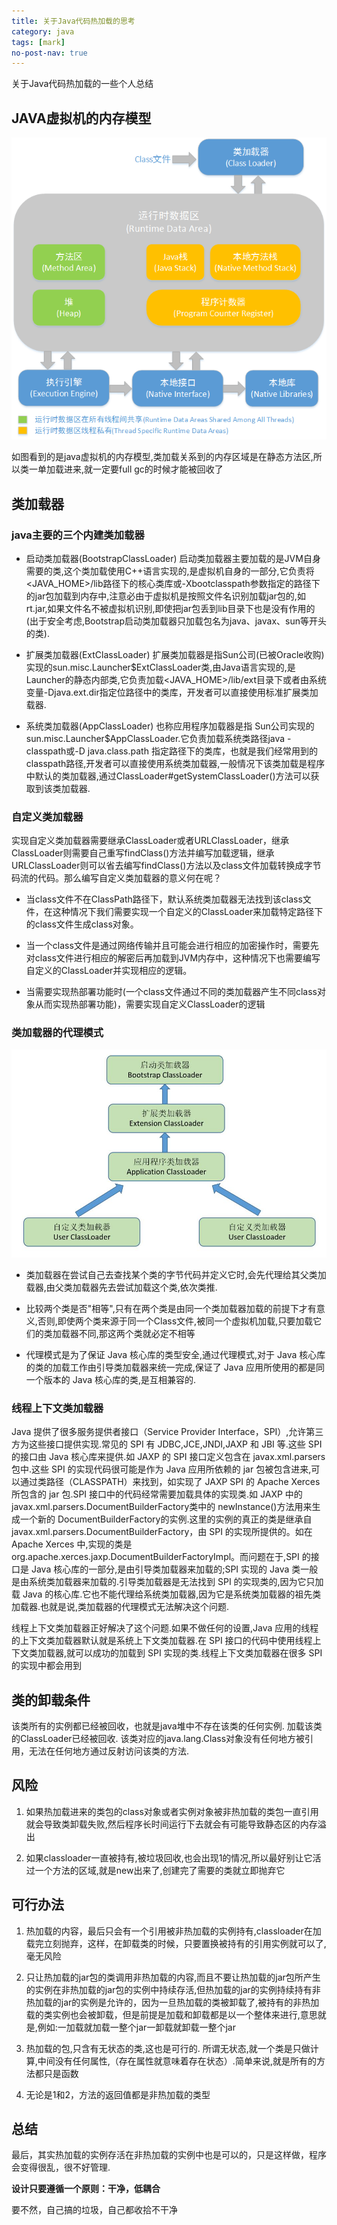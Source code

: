 ```yaml
---
title: 关于Java代码热加载的思考
category: java
tags: [mark]
no-post-nav: true
---
```


关于Java代码热加载的一些个人总结

## JAVA虚拟机的内存模型
  ![JAVA虚拟机的内存模型](/assets/images/java内存模型.png)
  
  如图看到的是java虚拟机的内存模型,类加载关系到的内存区域是在静态方法区,所以类一单加载进来,就一定要full gc的时候才能被回收了

## 类加载器

### java主要的三个内建类加载器
* 启动类加载器(BootstrapClassLoader)
启动类加载器主要加载的是JVM自身需要的类,这个类加载使用C++语言实现的,是虚拟机自身的一部分,它负责将 <JAVA_HOME>/lib路径下的核心类库或-Xbootclasspath参数指定的路径下的jar包加载到内存中,注意必由于虚拟机是按照文件名识别加载jar包的,如rt.jar,如果文件名不被虚拟机识别,即使把jar包丢到lib目录下也是没有作用的(出于安全考虑,Bootstrap启动类加载器只加载包名为java、javax、sun等开头的类).

* 扩展类加载器(ExtClassLoader)
扩展类加载器是指Sun公司(已被Oracle收购)实现的sun.misc.Launcher$ExtClassLoader类,由Java语言实现的,是Launcher的静态内部类,它负责加载<JAVA_HOME>/lib/ext目录下或者由系统变量-Djava.ext.dir指定位路径中的类库，开发者可以直接使用标准扩展类加载器.

* 系统类加载器(AppClassLoader)
也称应用程序加载器是指 Sun公司实现的sun.misc.Launcher$AppClassLoader.它负责加载系统类路径java -classpath或-D java.class.path 指定路径下的类库，也就是我们经常用到的classpath路径,开发者可以直接使用系统类加载器,一般情况下该类加载是程序中默认的类加载器,通过ClassLoader#getSystemClassLoader()方法可以获取到该类加载器.

### 自定义类加载器
实现自定义类加载器需要继承ClassLoader或者URLClassLoader，继承ClassLoader则需要自己重写findClass()方法并编写加载逻辑，继承URLClassLoader则可以省去编写findClass()方法以及class文件加载转换成字节码流的代码。那么编写自定义类加载器的意义何在呢？

* 当class文件不在ClassPath路径下，默认系统类加载器无法找到该class文件，在这种情况下我们需要实现一个自定义的ClassLoader来加载特定路径下的class文件生成class对象。

* 当一个class文件是通过网络传输并且可能会进行相应的加密操作时，需要先对class文件进行相应的解密后再加载到JVM内存中，这种情况下也需要编写自定义的ClassLoader并实现相应的逻辑。

* 当需要实现热部署功能时(一个class文件通过不同的类加载器产生不同class对象从而实现热部署功能)，需要实现自定义ClassLoader的逻辑

### 类加载器的代理模式
  ![双亲委派模型](/assets/images/双亲委派模型.png)
  * 类加载器在尝试自己去查找某个类的字节代码并定义它时,会先代理给其父类加载器,由父类加载器先去尝试加载这个类,依次类推.
  
  * 比较两个类是否"相等",只有在两个类是由同一个类加载器加载的前提下才有意义,否则,即使两个类来源于同一个Class文件,被同一个虚拟机加载,只要加载它们的类加载器不同,那这两个类就必定不相等
  
  * 代理模式是为了保证 Java 核心库的类型安全,通过代理模式,对于 Java 核心库的类的加载工作由引导类加载器来统一完成,保证了 Java 应用所使用的都是同一个版本的 Java 核心库的类,是互相兼容的.

### 线程上下文类加载器
  Java 提供了很多服务提供者接口（Service Provider Interface，SPI）,允许第三方为这些接口提供实现.常见的 SPI 有 JDBC,JCE,JNDI,JAXP 和 JBI 等.这些 SPI 的接口由 Java 核心库来提供.如 JAXP 的 SPI 接口定义包含在 javax.xml.parsers包中.这些 SPI 的实现代码很可能是作为 Java 应用所依赖的 jar 包被包含进来,可以通过类路径（CLASSPATH）来找到，如实现了 JAXP SPI 的 Apache Xerces所包含的 jar 包.SPI 接口中的代码经常需要加载具体的实现类.如 JAXP 中的 javax.xml.parsers.DocumentBuilderFactory类中的 newInstance()方法用来生成一个新的 DocumentBuilderFactory的实例.这里的实例的真正的类是继承自 javax.xml.parsers.DocumentBuilderFactory，由 SPI 的实现所提供的。如在 Apache Xerces 中,实现的类是 org.apache.xerces.jaxp.DocumentBuilderFactoryImpl。而问题在于,SPI 的接口是 Java 核心库的一部分,是由引导类加载器来加载的;SPI 实现的 Java 类一般是由系统类加载器来加载的.引导类加载器是无法找到 SPI 的实现类的,因为它只加载 Java 的核心库.它也不能代理给系统类加载器,因为它是系统类加载器的祖先类加载器.也就是说,类加载器的代理模式无法解决这个问题.

线程上下文类加载器正好解决了这个问题.如果不做任何的设置,Java 应用的线程的上下文类加载器默认就是系统上下文类加载器.在 SPI 接口的代码中使用线程上下文类加载器,就可以成功的加载到 SPI 实现的类.线程上下文类加载器在很多 SPI 的实现中都会用到
  
## 类的卸载条件

该类所有的实例都已经被回收，也就是java堆中不存在该类的任何实例.
加载该类的ClassLoader已经被回收.
该类对应的java.lang.Class对象没有任何地方被引用，无法在任何地方通过反射访问该类的方法.

## 风险

1. 如果热加载进来的类包的class对象或者实例对象被非热加载的类包一直引用就会导致类卸载失败,然后程序长时间运行下去就会有可能导致静态区的内存溢出

2. 如果classloader一直被持有,被垃圾回收,也会出现1的情况,所以最好别让它活过一个方法的区域,就是new出来了,创建完了需要的类就立即抛弃它

## 可行办法

1. 热加载的内容，最后只会有一个引用被非热加载的实例持有,classloader在加载完立刻抛弃，这样，在卸载类的时候，只要置换被持有的引用实例就可以了,毫无风险

2. 只让热加载的jar包的类调用非热加载的内容,而且不要让热加载的jar包所产生的实例在非热加载的jar包的实例中持续存活,但热加载的jar的实例持续持有非热加载的jar的实例是允许的，因为一旦热加载的类被卸载了,被持有的非热加载的类实例也会被卸载，但是前提是加载和卸载都是以一个整体来进行,意思就是,例如:一加载就加载一整个jar一卸载就卸载一整个jar

3. 热加载的包,只含有无状态的类,这也是可行的. 所谓无状态,就一个类是只做计算,中间没有任何属性,（存在属性就意味着存在状态）.简单来说,就是所有的方法都只是函数

4. 无论是1和2，方法的返回值都是非热加载的类型

## 总结

最后，其实热加载的实例存活在非热加载的实例中也是可以的，只是这样做，程序会变得很乱，很不好管理.

**设计只要遵循一个原则：干净，低耦合**

要不然，自己搞的垃圾，自己都收拾不干净
